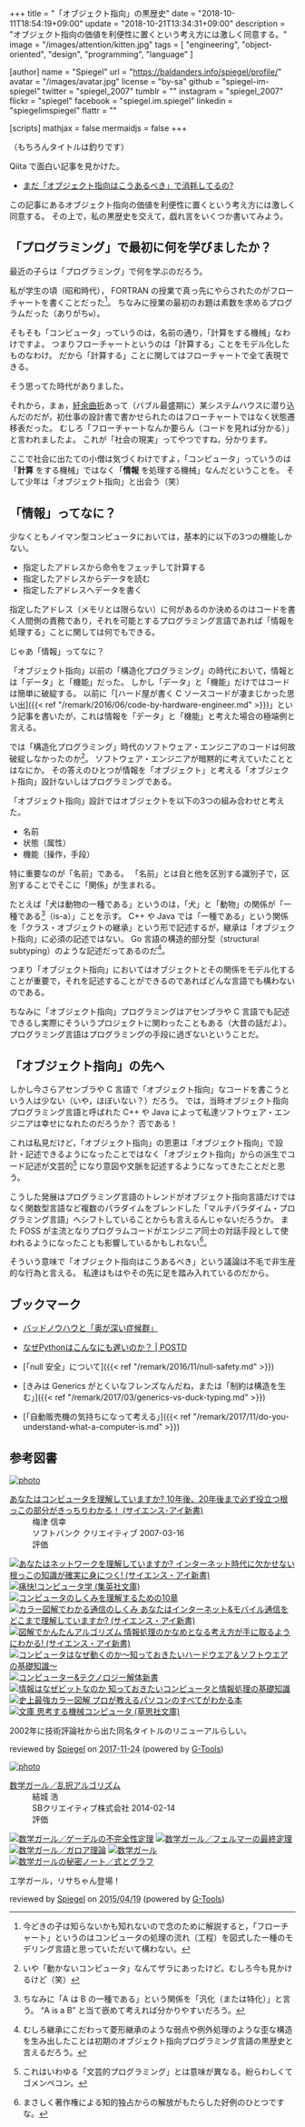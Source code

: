 +++
title = "「オブジェクト指向」の黒歴史"
date = "2018-10-11T18:54:19+09:00"
update = "2018-10-21T13:34:31+09:00"
description = "オブジェクト指向の価値を利便性に置くという考え方には激しく同意する。"
image = "/images/attention/kitten.jpg"
tags = [ "engineering", "object-oriented", "design", "programming", "language" ]

[author]
  name      = "Spiegel"
  url       = "https://baldanders.info/spiegel/profile/"
  avatar    = "/images/avatar.jpg"
  license   = "by-sa"
  github    = "spiegel-im-spiegel"
  twitter   = "spiegel_2007"
  tumblr    = ""
  instagram = "spiegel_2007"
  flickr    = "spiegel"
  facebook  = "spiegel.im.spiegel"
  linkedin  = "spiegelimspiegel"
  flattr    = ""

[scripts]
  mathjax = false
  mermaidjs = false
+++

（もちろんタイトルは釣りです）

Qiita で面白い記事を見かけた。

- [まだ「オブジェクト指向はこうあるべき」で消耗してるの?](https://qiita.com/gyu-don/items/09db0a298136debfe757)

この記事にあるオブジェクト指向の価値を利便性に置くという考え方には激しく同意する。
その上で，私の黒歴史を交えて，戯れ言をいくつか書いてみよう。

## 「プログラミング」で最初に何を学びましたか？

最近の子らは「プログラミング」で何を学ぶのだろう。

私が学生の頃（昭和時代）， FORTRAN の授業で真っ先にやらされたのがフローチャートを書くことだった[^p1]。
ちなみに授業の最初のお題は素数を求めるプログラムだった（ありがち`w`）。

[^p1]: 今どきの子は知らないかも知れないので念のために解説すると，「フローチャート」というのはコンピュータの処理の流れ（工程）を図式した一種のモデリング言語と思っていただいて構わない。

そもそも「コンピュータ」っていうのは，名前の通り，「計算をする機械」なわけですよ。
つまりフローチャートというのは「計算する」ことをモデル化したものなわけ。
だから「計算する」ことに関してはフローチャートで全て表現できる。

そう思ってた時代がありました。

それから，まぁ，[紆余曲折](https://baldanders.info/spiegel/log2/000529.shtml "私はこうしてプログラミングを覚えた — Baldanders.info")あって（バブル最盛期に）某システムハウスに潜り込んだのだが，初仕事の設計書で書かせられたのはフローチャートではなく状態遷移表だった。
むしろ「フローチャートなんか要らん（コードを見れば分かる）」と言われましたよ。
これが「社会の現実」ってやつですね，分かります。

ここで社会に出たての小僧は気づくわけですよ，「コンピュータ」っていうのは「**計算** をする機械」ではなく「**情報** を処理する機械」なんだということを。
そして少年は「オブジェクト指向」と出会う（笑）

## 「情報」ってなに？

少なくともノイマン型コンピュータにおいては，基本的に以下の3つの機能しかない。

- 指定したアドレスから命令をフェッチして計算する
- 指定したアドレスからデータを読む
- 指定したアドレスへデータを書く

指定したアドレス（メモリとは限らない）に何があるのか決めるのはコードを書く人間側の責務であり，それを可能とするプログラミング言語であれば「情報を処理する」ことに関しては何でもできる。

じゃあ「情報」ってなに？

「オブジェクト指向」以前の「構造化プログラミング」の時代において，情報とは「データ」と「機能」だった。
しかし「データ」と「機能」だけではコードは簡単に破綻する。
以前に「[ハード屋が書く C ソースコードが凄まじかった思い出]({{< ref "/remark/2016/06/code-by-hardware-engineer.md" >}})」という記事を書いたが，これは情報を「データ」と「機能」と考えた場合の極端例と言える。

では「構造化プログラミング」時代のソフトウェア・エンジニアのコードは何故破綻しなかったのか[^p2]。
ソフトウェア・エンジニアが暗黙的に考えていたこととはなにか。
その答えのひとつが情報を「オブジェクト」と考える「オブジェクト指向」設計ないしはプログラミングである。

[^p2]: いや「動かないコンピュータ」なんてザラにあったけど。むしろ今も見かけるけど（笑）

「オブジェクト指向」設計ではオブジェクトを以下の3つの組み合わせと考えた。

- 名前
- 状態（属性）
- 機能（操作，手段）

特に重要なのが「名前」である。
「名前」とは自と他を区別する識別子で，区別することでそこに「関係」が生まれる。

たとえば「犬は動物の一種である」というのは，「犬」と「動物」の関係が「一種である[^isa1]（is-a）」ことを示す。
C++ や Java では「一種である」という関係を「クラス・オブジェクトの継承」という形で記述するが，継承は「オブジェクト指向」に必須の記述ではない。
Go 言語の構造的部分型（structural subtyping）のような記述だってあるのだ[^exc1]。

[^isa1]: ちなみに「A は B の一種である」という関係を「汎化（または特化）」と言う。 “A is a B” と当て嵌めて考えれば分かりやすいだろう。
[^exc1]: むしろ継承にこだわって菱形継承のような弱点や例外処理のような歪な構造を生み出したことは初期のオブジェクト指向プログラミング言語の黒歴史と言えるだろう。

つまり「オブジェクト指向」においてはオブジェクトとその関係をモデル化することが重要で，それを記述することができるのであればどんな言語でも構わないのである。

ちなみに「オブジェクト指向」プログラミングはアセンブラや C 言語でも記述できるし実際にそういうプロジェクトに関わったこともある（大昔の話だよ）。
プログラミング言語はプログラミングの手段に過ぎないということだ。

## 「オブジェクト指向」の先へ

しかし今さらアセンブラや C 言語で「オブジェクト指向」なコードを書こうという人は少ない（いや，ほぼいない？）だろう。
では，当時オブジェクト指向プログラミング言語と呼ばれた C++ や Java によって私達ソフトウェア・エンジニアは幸せになれたのだろうか？ 否である！

これは私見だけど，「オブジェクト指向」の恩恵は「オブジェクト指向」で設計・記述できるようになったことではなく「オブジェクト指向」からの派生でコード記述が文芸的[^bp1] になり意図や文脈を記述するようになってきたことだと思う。

こうした発展はプログラミング言語のトレンドがオブジェクト指向言語だけではなく関数型言語など複数のパラダイムをブレンドした「マルチパラダイム・プログラミング言語」へシフトしていることからも言えるんじゃないだろうか。
また FOSS が主流となりプログラムコードがエンジニア同士の対話手段として使われるようになったことも影響しているかもしれない[^cr1]。

[^cr1]: まさしく著作権による知的独占からの解放がもたらした好例のひとつですな。
[^bp1]: これはいわゆる「文芸的プログラミング」とは意味が異なる。紛らわしくてゴメンペコン。

そういう意味で「オブジェクト指向はこうあるべき」という議論は不毛で非生産的な行為と言える。
私達はもはやその先に足を踏み入れているのだから。

## ブックマーク

- [バッドノウハウと「奥が深い症候群」](http://0xcc.net/misc/bad-knowhow.html)
- [なぜPythonはこんなにも遅いのか？ | POSTD](https://postd.cc/why-is-python-so-slow/)

- [「null 安全」について]({{< ref "/remark/2016/11/null-safety.md" >}})
- [きみは Generics がとくいなフレンズなんだね，または「制約は構造を生む」]({{< ref "/remark/2017/03/generics-vs-duck-typing.md" >}})
- [「自動販売機の気持ちになって考える」]({{< ref "/remark/2017/11/do-you-understand-what-a-computer-is.md" >}})

## 参考図書

<div class="hreview" ><a class="item url" href="https://www.amazon.co.jp/exec/obidos/ASIN/4797339497/baldandersinf-22/"><img src="https://images-fe.ssl-images-amazon.com/images/I/51W3fP3Q%2BtL._SL160_.jpg" alt="photo" class="photo"  /></a><dl ><dt class="fn"><a class="item url" href="https://www.amazon.co.jp/exec/obidos/ASIN/4797339497/baldandersinf-22/">あなたはコンピュータを理解していますか? 10年後、20年後まで必ず役立つ根っこの部分がきっちりわかる！ (サイエンス･アイ新書)</a></dt><dd>梅津 信幸 </dd><dd>ソフトバンク クリエイティブ 2007-03-16</dd><dd>評価<abbr class="rating" title="4"><img src="https://images-fe.ssl-images-amazon.com/images/G/01/detail/stars-4-0.gif" alt="" /></abbr> </dd></dl><p class="similar"><a href="https://www.amazon.co.jp/exec/obidos/ASIN/4797354690/baldandersinf-22/" target="_top"><img src="https://images-fe.ssl-images-amazon.com/images/P/4797354690.09._SCTHUMBZZZ_.jpg"  alt="あなたはネットワークを理解していますか? インターネット時代に欠かせない根っこの知識が確実に身につく! (サイエンス・アイ新書)"  /></a> <a href="https://www.amazon.co.jp/exec/obidos/ASIN/4087474283/baldandersinf-22/" target="_top"><img src="https://images-fe.ssl-images-amazon.com/images/P/4087474283.09._SCTHUMBZZZ_.jpg"  alt="痛快!コンピュータ学 (集英社文庫)"  /></a> <a href="https://www.amazon.co.jp/exec/obidos/ASIN/4774124222/baldandersinf-22/" target="_top"><img src="https://images-fe.ssl-images-amazon.com/images/P/4774124222.09._SCTHUMBZZZ_.jpg"  alt="コンピュータのしくみを理解するための10章"  /></a> <a href="https://www.amazon.co.jp/exec/obidos/ASIN/4797348747/baldandersinf-22/" target="_top"><img src="https://images-fe.ssl-images-amazon.com/images/P/4797348747.09._SCTHUMBZZZ_.jpg"  alt="カラー図解でわかる通信のしくみ あなたはインターネット&モバイル通信をどこまで理解していますか? (サイエンス・アイ新書)"  /></a> <a href="https://www.amazon.co.jp/exec/obidos/ASIN/4797370939/baldandersinf-22/" target="_top"><img src="https://images-fe.ssl-images-amazon.com/images/P/4797370939.09._SCTHUMBZZZ_.jpg"  alt="図解でかんたんアルゴリズム 情報処理のかなめとなる考え方が手に取るようにわかる! (サイエンス・アイ新書)"  /></a> <a href="https://www.amazon.co.jp/exec/obidos/ASIN/4822281655/baldandersinf-22/" target="_top"><img src="https://images-fe.ssl-images-amazon.com/images/P/4822281655.09._SCTHUMBZZZ_.jpg"  alt="コンピュータはなぜ動くのか～知っておきたいハードウエア＆ソフトウエアの基礎知識～"  /></a> <a href="https://www.amazon.co.jp/exec/obidos/ASIN/4797384298/baldandersinf-22/" target="_top"><img src="https://images-fe.ssl-images-amazon.com/images/P/4797384298.09._SCTHUMBZZZ_.jpg"  alt="コンピューター&テクノロジー解体新書"  /></a> <a href="https://www.amazon.co.jp/exec/obidos/ASIN/4822282708/baldandersinf-22/" target="_top"><img src="https://images-fe.ssl-images-amazon.com/images/P/4822282708.09._SCTHUMBZZZ_.jpg"  alt="情報はなぜビットなのか 知っておきたいコンピュータと情報処理の基礎知識"  /></a> <a href="https://www.amazon.co.jp/exec/obidos/ASIN/4816352481/baldandersinf-22/" target="_top"><img src="https://images-fe.ssl-images-amazon.com/images/P/4816352481.09._SCTHUMBZZZ_.jpg"  alt="史上最強カラー図解 プロが教えるパソコンのすべてがわかる本"  /></a> <a href="https://www.amazon.co.jp/exec/obidos/ASIN/4794220588/baldandersinf-22/" target="_top"><img src="https://images-fe.ssl-images-amazon.com/images/P/4794220588.09._SCTHUMBZZZ_.jpg"  alt="文庫 思考する機械コンピュータ (草思社文庫)"  /></a> </p>
<p class="description">2002年に技術評論社から出た同名タイトルのリニューアルらしい。</p>
<p class="gtools" >reviewed by <a href='#maker' class='reviewer'>Spiegel</a> on <abbr class="dtreviewed" title="2017-11-24">2017-11-24</abbr> (powered by <a href="http://www.goodpic.com/mt/aws/index.html" >G-Tools</a>)</p>
</div>

<div class="hreview" ><a class="item url" href="https://www.amazon.co.jp/exec/obidos/ASIN/B00I8AT1FO/baldandersinf-22/"><img src="https://images-fe.ssl-images-amazon.com/images/I/416jAxVU4NL._SL160_.jpg" alt="photo" class="photo"  /></a><dl ><dt class="fn"><a class="item url" href="https://www.amazon.co.jp/exec/obidos/ASIN/B00I8AT1FO/baldandersinf-22/">数学ガール／乱択アルゴリズム</a></dt><dd>結城 浩 </dd><dd>SBクリエイティブ株式会社 2014-02-14</dd><dd>評価<abbr class="rating" title="5"><img src="https://images-fe.ssl-images-amazon.com/images/G/01/detail/stars-5-0.gif" alt="" /></abbr> </dd></dl><p class="similar"><a href="https://www.amazon.co.jp/exec/obidos/ASIN/B00I8AT1D6/baldandersinf-22/" target="_top"><img src="https://images-fe.ssl-images-amazon.com/images/P/B00I8AT1D6.09._SCTHUMBZZZ_.jpg"  alt="数学ガール／ゲーデルの不完全性定理"  /></a> <a href="https://www.amazon.co.jp/exec/obidos/ASIN/B00I8AT1CM/baldandersinf-22/" target="_top"><img src="https://images-fe.ssl-images-amazon.com/images/P/B00I8AT1CM.09._SCTHUMBZZZ_.jpg"  alt="数学ガール／フェルマーの最終定理"  /></a> <a href="https://www.amazon.co.jp/exec/obidos/ASIN/B00L0PDMK4/baldandersinf-22/" target="_top"><img src="https://images-fe.ssl-images-amazon.com/images/P/B00L0PDMK4.09._SCTHUMBZZZ_.jpg"  alt="数学ガール／ガロア理論"  /></a> <a href="https://www.amazon.co.jp/exec/obidos/ASIN/B00EYXMA9I/baldandersinf-22/" target="_top"><img src="https://images-fe.ssl-images-amazon.com/images/P/B00EYXMA9I.09._SCTHUMBZZZ_.jpg"  alt="数学ガール"  /></a> <a href="https://www.amazon.co.jp/exec/obidos/ASIN/B00L0PDMIQ/baldandersinf-22/" target="_top"><img src="https://images-fe.ssl-images-amazon.com/images/P/B00L0PDMIQ.09._SCTHUMBZZZ_.jpg"  alt="数学ガールの秘密ノート／式とグラフ"  /></a> </p>
<p class="description" >工学ガール，リサちゃん登場！</p>
<p class="gtools" >reviewed by <a href="#maker" class="reviewer">Spiegel</a> on <abbr class="dtreviewed" title="2015-04-19">2015/04/19</abbr> (powered by <a href="http://www.goodpic.com/mt/aws/index.html">G-Tools</a>)</p>
</div>
